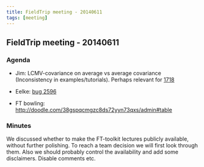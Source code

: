 ```yaml
---
title: FieldTrip meeting - 20140611
tags: [meeting]
---
```


## FieldTrip meeting - 20140611

### Agenda

- Jim: LCMV-covariance on average vs average covariance (Inconsistency in examples/tutorials). Perhaps relevant for [1718](http://bugzilla.fieldtriptoolbox.org/show_bug.cgi?id=1718)

- Eelke: [bug 2596](http://bugzilla.fieldtriptoolbox.org/show_bug.cgi?id=2596)

- FT bowling: http://doodle.com/38gspqcmgzc8ds72yyn73qxs/admin#table

### Minutes

We discussed whether to make the FT-toolkit lectures publicly available, without further polishing. To reach a team decision we will first look through them. Also we should probably control the availability and add some disclaimers. Disable comments etc.

